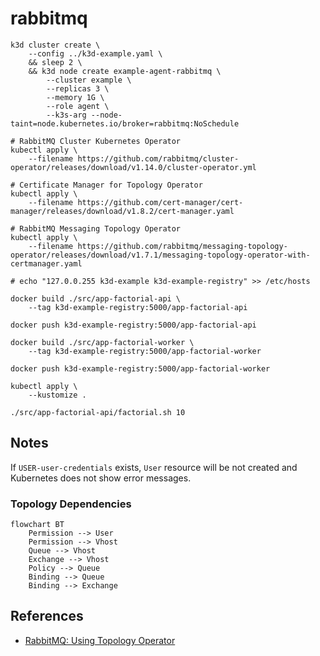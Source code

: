 # rabbitmq

```
k3d cluster create \
    --config ../k3d-example.yaml \
    && sleep 2 \
    && k3d node create example-agent-rabbitmq \
        --cluster example \
        --replicas 3 \
        --memory 1G \
        --role agent \
        --k3s-arg --node-taint=node.kubernetes.io/broker=rabbitmq:NoSchedule

# RabbitMQ Cluster Kubernetes Operator
kubectl apply \
    --filename https://github.com/rabbitmq/cluster-operator/releases/download/v1.14.0/cluster-operator.yml

# Certificate Manager for Topology Operator
kubectl apply \
    --filename https://github.com/cert-manager/cert-manager/releases/download/v1.8.2/cert-manager.yaml

# RabbitMQ Messaging Topology Operator
kubectl apply \
    --filename https://github.com/rabbitmq/messaging-topology-operator/releases/download/v1.7.1/messaging-topology-operator-with-certmanager.yaml
```

```
# echo "127.0.0.255 k3d-example k3d-example-registry" >> /etc/hosts

docker build ./src/app-factorial-api \
    --tag k3d-example-registry:5000/app-factorial-api

docker push k3d-example-registry:5000/app-factorial-api

docker build ./src/app-factorial-worker \
    --tag k3d-example-registry:5000/app-factorial-worker

docker push k3d-example-registry:5000/app-factorial-worker
```

```
kubectl apply \
    --kustomize .
```

```
./src/app-factorial-api/factorial.sh 10
```

## Notes

If `USER-user-credentials` exists, `User` resource will be not created and
Kubernetes does not show error messages.

### Topology Dependencies

```mermaid
flowchart BT
    Permission --> User
    Permission --> Vhost
    Queue --> Vhost
    Exchange --> Vhost
    Policy --> Queue
    Binding --> Queue
    Binding --> Exchange
```

## References

* [RabbitMQ: Using Topology Operator](https://www.rabbitmq.com/kubernetes/operator/using-topology-operator.html)

